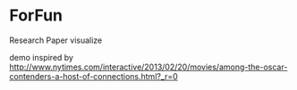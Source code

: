 # ForFun
Research Paper visualize 

demo inspired by 
http://www.nytimes.com/interactive/2013/02/20/movies/among-the-oscar-contenders-a-host-of-connections.html?_r=0
